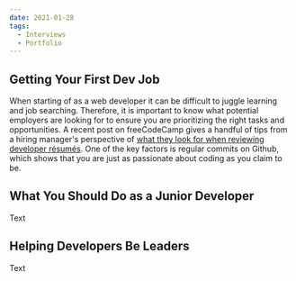 ```yaml
---
date: 2021-01-28
tags:
  - Interviews
  - Portfolio
---
```

## Getting Your First Dev Job

When starting of as a web developer it can be difficult to juggle learning and job searching. Therefore, it is important to know what potential employers are looking for to ensure you are prioritizing the right tasks and opportunities. A recent post on freeCodeCamp gives a handful of tips from a hiring manager's perspective of [what they look for when reviewing developer résumés](https://www.freecodecamp.org/news/how-to-get-your-first-dev-job/). One of the key factors is regular commits on Github, which shows that you are just as passionate about coding as you claim to be.

## What You Should Do as a Junior Developer

Text

## Helping Developers Be Leaders

Text
